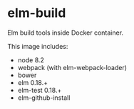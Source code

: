 # elm-build

Elm build tools inside Docker container.

This image includes:

- node 8.2
- webpack (with elm-webpack-loader)
- bower
- elm 0.18.+
- elm-test 0.18.+
- elm-github-install
